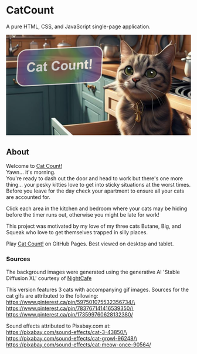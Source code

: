# CatCount

A pure HTML, CSS, and JavaScript single-page application.

![Cat Count logo](https://raw.githubusercontent.com/sherpa-code/CatCount/main/img/readmeSplash.PNG)

## About
Welcome to [Cat Count!](https://sherpa-code.github.io/CatCount/)\
Yawn... it's morning.\
You're ready to dash out the door and head to work but there's one more thing... your pesky kitties love to get into sticky situations at the worst times. Before you leave for the day check your apartment to ensure all your cats are accounted for.

Click each area in the kitchen and bedroom where your cats may be hiding before the timer runs out, otherwise you might be late for work!

This project was motivated by my love of my three cats Butane, Big, and Squeak who love to get themselves trapped in silly places.

Play [Cat Count!](https://sherpa-code.github.io/CatCount/) on GitHub Pages.
Best viewed on desktop and tablet.

### Sources
The background images were generated using the generative AI 'Stable Diffusion XL' courtesy of [NightCafe](https://nightcafe.studio)

This version features 3 cats with accompanying gif images.
Sources for the cat gifs are attributed to the following:
https://www.pinterest.ca/pin/597501075532356734/\
https://www.pinterest.ca/pin/783767141416539350/\
https://www.pinterest.ca/pin/173599760628132380/

Sound effects attributed to Pixabay.com at:\
https://pixabay.com/sound-effects/cat-3-43850/\
https://pixabay.com/sound-effects/cat-growl-96248/\
https://pixabay.com/sound-effects/cat-meow-once-90564/